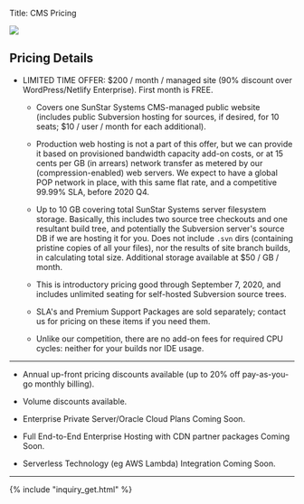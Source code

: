 Title: CMS Pricing

<div class="float-lg-right">
	<img src="/images/sunstarstaronly.png"></img>
</div>

## Pricing Details

- LIMITED TIME OFFER: <span class="text-success">$200 / month / managed site</span> (90% discount over WordPress/Netlify Enterprise).  First month is <span class="text-success">FREE</span>.

	- Covers one <span class="text-white">SunStar Systems CMS</span>-managed public website (includes public Subversion hosting for sources, if desired, for 10 seats; <span class="text-success">$10 / user / month</span> for each additional).

	- Production web hosting is not a part of this offer, but we can provide it based on provisioned bandwidth capacity add-on costs, or at  <span class="text-success">15 cents per GB</span> (in arrears) network transfer as metered by our (compression-enabled) web servers.  We expect to have a global POP network in place, with this same flat rate, and a competitive 99.99% SLA, before 2020 Q4.

	- <span class="text-success">Up to 10 GB</span> covering total SunStar Systems server filesystem storage.  Basically, this includes two source tree checkouts and one resultant build tree, and potentially the Subversion server's source DB if we are hosting it for you.  Does not include `.svn` dirs (containing pristine copies of all your files), nor the results of site branch builds, in calculating total size.  Additional storage available at <span class="text-success">$50 / GB / month</span>.

	- This is introductory pricing good through September 7, 2020, and includes <span class="text-success">unlimited seating for self-hosted Subversion source trees</span>.

	- SLA's and Premium Support Packages are sold separately; contact us for pricing on these items if you need them.

	- Unlike our competition, <span class="text-success">there are no add-on fees for required CPU cycles: neither for your builds nor IDE usage</span>.

------------

- Annual up-front pricing discounts available (up to 20% off pay-as-you-go monthly billing).

- Volume discounts available.

- Enterprise Private Server/Oracle Cloud Plans Coming Soon.

- Full End-to-End Enterprise Hosting with CDN partner packages Coming Soon.

- Serverless Technology (eg AWS Lambda) Integration Coming Soon.

------------

<div class="col-lg-12">
{% include "inquiry_get.html" %}
</div>


